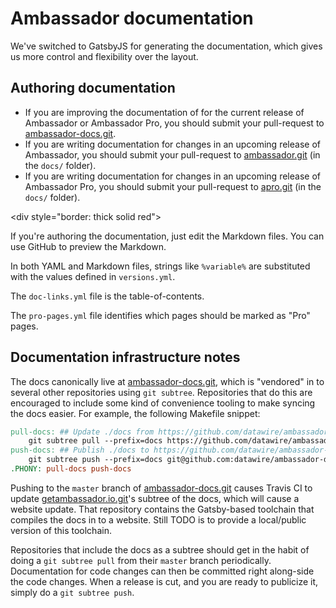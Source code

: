 # Ambassador documentation

We've switched to GatsbyJS for generating the documentation, which gives us more control and flexibility over the layout.

## Authoring documentation

 - If you are improving the documentation of for the current release
   of Ambassador or Ambassador Pro, you should submit your
   pull-request to [ambassador-docs.git][].
 - If you are writing documentation for changes in an upcoming release
   of Ambassador, you should submit your pull-request to
   [ambassador.git][] (in the `docs/` folder).
 - If you are writing documentation for changes in an upcoming release
   of Ambassador Pro, you should submit your pull-request to
   [apro.git][] (in the `docs/` folder).

<div style="border: thick solid red"> </div>

If you're authoring the documentation, just edit the Markdown files. You can use GitHub to preview the Markdown.

In both YAML and Markdown files, strings like `%variable%` are
substituted with the values defined in `versions.yml`.

The `doc-links.yml` file is the table-of-contents.

The `pro-pages.yml` file identifies which pages should be marked as
"Pro" pages.

## Documentation infrastructure notes

The docs canonically live at [ambassador-docs.git][], which is
"vendored" in to several other repositories using `git subtree`.
Repositories that do this are encouraged to include some kind of
convenience tooling to make syncing the docs easier.  For example, the
following Makefile snippet:

```Makefile
pull-docs: ## Update ./docs from https://github.com/datawire/ambassador-docs
	git subtree pull --prefix=docs https://github.com/datawire/ambassador-docs.git master
push-docs: ## Publish ./docs to https://github.com/datawire/ambassador-docs
	git subtree push --prefix=docs git@github.com:datawire/ambassador-docs.git master
.PHONY: pull-docs push-docs
```

Pushing to the `master` branch of [ambassador-docs.git][] causes
Travis CI to update [getambassador.io.git][]'s subtree of the docs,
which will cause a website update.  That repository contains the
Gatsby-based toolchain that compiles the docs in to a website. Still
TODO is to provide a local/public version of this toolchain.

Repositories that include the docs as a subtree should get in the
habit of doing a `git subtree pull` from their `master` branch
periodically.  Documentation for code changes can then be committed
right along-side the code changes.  When a release is cut, and you are
ready to publicize it, simply do a `git subtree push`.

[ambassador-docs.git]: https://github.com/datawire/ambassador-docs
[ambassador.git]: https://github.com/datawire/ambassador
[apro.git]: https://github.com/datawire/apro
[getambassador.io.git]: https://github.com/datawire/getambassador.io
